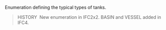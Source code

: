 Enumeration defining the typical types of tanks.

> HISTORY&nbsp; New enumeration in IFC2x2. BASIN and VESSEL added in IFC4.
